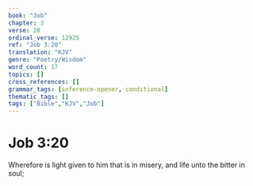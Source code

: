 ```yaml
---
book: "Job"
chapter: 3
verse: 20
ordinal_verse: 12925
ref: "Job 3:20"
translation: "KJV"
genre: "Poetry/Wisdom"
word_count: 17
topics: []
cross_references: []
grammar_tags: [inference-opener, conditional]
thematic_tags: []
tags: ["Bible","KJV","Job"]
---
```


# Job 3:20

Wherefore is light given to him that is in misery, and life unto the bitter in soul;
